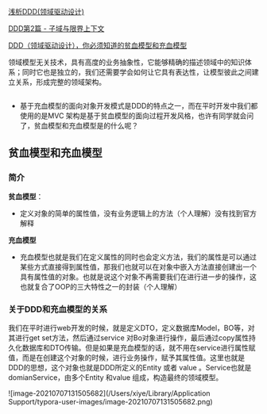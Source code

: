 [浅析DDD(领域驱动设计)](https://www.jianshu.com/p/b6ec06d6b594)

[DDD第2篇 - 子域与限界上下文](https://yasinshaw.com/articles/79)

[DDD（领域驱动设计），你必须知道的贫血模型和充血模型](https://cloud.tencent.com/developer/article/1732277)

领域模型无关技术，具有高度的业务抽象性，它能够精确的描述领域中的知识体系；同时它也是独立的，我们还需要学会如何让它具有表达性，让模型彼此之间建立关系，形成完整的领域架构。

```

```



- 基于充血模型的面向对象开发模式是DDD的特点之一，而在平时开发中我们都使用的是MVC 架构是基于贫血模型的面向过程开发风格，也许有同学就会问了，贫血模型和充血模型是的什么呢？

## 贫血模型和充血模型

### 简介

**贫血模型**：

- 定义对象的简单的属性值，没有业务逻辑上的方法（个人理解）没有找到官方解释

**充血模型**

- 充血模型也就是我们在定义属性的同时也会定义方法，我们的属性是可以通过某些方式直接得到属性值，那我们也就可以在对象中嵌入方法直接创建出一个具有属性值的对象。也就是说这个对象不再需要我们在进行进一步的操作，这也就复合了OOP的三大特性之一的封装（个人理解）

### 关于DDD和充血模型的关系

我们在平时进行web开发的时候，就是定义DTO，定义数据库Model，BO等，对其进行get set方法，然后通过service 对Bo对象进行操作，最后通过copy属性持久化数据库和DTO传输。但是如果是充血模型的话，就不用在service进行属性赋值，而是在创建这个对象的时候，进行业务操作，赋予其属性值。这里也就是DDD的思想，这个对象也就是DDD所定义的Entity 或者 value 。Service也就是domianService，由多个Entity 和value 组成，构造最终的领域模型。

![image-20210707131505682](/Users/xiye/Library/Application Support/typora-user-images/image-20210707131505682.png)
